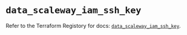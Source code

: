 # `data_scaleway_iam_ssh_key`

Refer to the Terraform Registory for docs: [`data_scaleway_iam_ssh_key`](https://registry.terraform.io/providers/scaleway/scaleway/2.18.0/docs/data-sources/iam_ssh_key).
